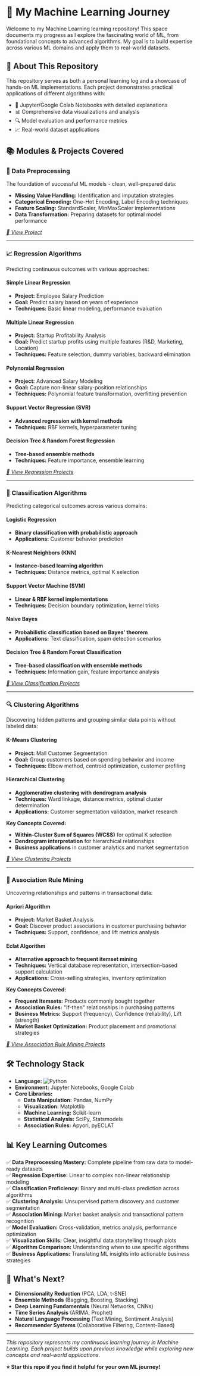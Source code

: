 # 🤖 My Machine Learning Journey

Welcome to my Machine Learning learning repository! This space documents my progress as I explore the fascinating world of ML, from foundational concepts to advanced algorithms. My goal is to build expertise across various ML domains and apply them to real-world datasets.

## 🎯 About This Repository

This repository serves as both a personal learning log and a showcase of hands-on ML implementations. Each project demonstrates practical applications of different algorithms with:
- 📓 Jupyter/Google Colab Notebooks with detailed explanations
- 📊 Comprehensive data visualizations and analysis
- 🔍 Model evaluation and performance metrics
- 📈 Real-world dataset applications

## 📚 Modules & Projects Covered

### 🔧 Data Preprocessing
The foundation of successful ML models - clean, well-prepared data:
- **Missing Value Handling:** Identification and imputation strategies
- **Categorical Encoding:** One-Hot Encoding, Label Encoding techniques
- **Feature Scaling:** StandardScaler, MinMaxScaler implementations
- **Data Transformation:** Preparing datasets for optimal model performance

*[📁 View Project](https://github.com/nishant-kumar22/machine_learning)*

---

### 📈 Regression Algorithms
Predicting continuous outcomes with various approaches:

#### **Simple Linear Regression**
- **Project:** Employee Salary Prediction
- **Goal:** Predict salary based on years of experience
- **Techniques:** Basic linear modeling, performance evaluation

#### **Multiple Linear Regression**
- **Project:** Startup Profitability Analysis
- **Goal:** Predict startup profits using multiple features (R&D, Marketing, Location)
- **Techniques:** Feature selection, dummy variables, backward elimination

#### **Polynomial Regression**
- **Project:** Advanced Salary Modeling
- **Goal:** Capture non-linear salary-position relationships
- **Techniques:** Polynomial feature transformation, overfitting prevention

#### **Support Vector Regression (SVR)**
- **Advanced regression with kernel methods**
- **Techniques:** RBF kernels, hyperparameter tuning

#### **Decision Tree & Random Forest Regression**
- **Tree-based ensemble methods**
- **Techniques:** Feature importance, ensemble learning

*[📁 View Regression Projects](https://github.com/nishant-kumar22/machine_learning)*

---

### 🎯 Classification Algorithms
Predicting categorical outcomes across various domains:

#### **Logistic Regression**
- **Binary classification with probabilistic approach**
- **Applications:** Customer behavior prediction

#### **K-Nearest Neighbors (KNN)**
- **Instance-based learning algorithm**
- **Techniques:** Distance metrics, optimal K selection

#### **Support Vector Machine (SVM)**
- **Linear & RBF kernel implementations**
- **Techniques:** Decision boundary optimization, kernel tricks

#### **Naive Bayes**
- **Probabilistic classification based on Bayes' theorem**
- **Applications:** Text classification, spam detection scenarios

#### **Decision Tree & Random Forest Classification**
- **Tree-based classification with ensemble methods**
- **Techniques:** Information gain, feature importance analysis

*[📁 View Classification Projects](https://github.com/nishant-kumar22/machine_learning)*

---

### 🔍 Clustering Algorithms
Discovering hidden patterns and grouping similar data points without labeled data:

#### **K-Means Clustering**
- **Project:** Mall Customer Segmentation
- **Goal:** Group customers based on spending behavior and income
- **Techniques:** Elbow method, centroid optimization, customer profiling

#### **Hierarchical Clustering**
- **Agglomerative clustering with dendrogram analysis**
- **Techniques:** Ward linkage, distance metrics, optimal cluster determination
- **Applications:** Customer segmentation validation, market research

**Key Concepts Covered:**
- **Within-Cluster Sum of Squares (WCSS)** for optimal K selection
- **Dendrogram interpretation** for hierarchical relationships
- **Business applications** in customer analytics and market segmentation

*[📁 View Clustering Projects](https://github.com/nishant-kumar22/machine_learning)*

---

### 🛒 Association Rule Mining
Uncovering relationships and patterns in transactional data:

#### **Apriori Algorithm**
- **Project:** Market Basket Analysis
- **Goal:** Discover product associations in customer purchasing behavior
- **Techniques:** Support, confidence, and lift metrics analysis

#### **Eclat Algorithm**
- **Alternative approach to frequent itemset mining**
- **Techniques:** Vertical database representation, intersection-based support calculation
- **Applications:** Cross-selling strategies, inventory optimization

**Key Concepts Covered:**
- **Frequent Itemsets:** Products commonly bought together
- **Association Rules:** "If-then" relationships in purchasing patterns
- **Business Metrics:** Support (frequency), Confidence (reliability), Lift (strength)
- **Market Basket Optimization:** Product placement and promotional strategies

*[📁 View Association Rule Mining Projects](https://github.com/nishant-kumar22/machine_learning)*

## 🛠️ Technology Stack

- **Language:** ![Python](https://img.shields.io/badge/Python-3776AB?style=flat&logo=python&logoColor=white)
- **Environment:** Jupyter Notebooks, Google Colab
- **Core Libraries:**
  - **Data Manipulation:** Pandas, NumPy
  - **Visualization:** Matplotlib
  - **Machine Learning:** Scikit-learn
  - **Statistical Analysis:** SciPy, Statsmodels
  - **Association Rules:** Apyori, pyECLAT

## 📊 Key Learning Outcomes

✅ **Data Preprocessing Mastery:** Complete pipeline from raw data to model-ready datasets  
✅ **Regression Expertise:** Linear to complex non-linear relationship modeling  
✅ **Classification Proficiency:** Binary and multi-class prediction across algorithms  
✅ **Clustering Analysis:** Unsupervised pattern discovery and customer segmentation  
✅ **Association Mining:** Market basket analysis and transactional pattern recognition  
✅ **Model Evaluation:** Cross-validation, metrics analysis, performance optimization  
✅ **Visualization Skills:** Clear, insightful data storytelling through plots  
✅ **Algorithm Comparison:** Understanding when to use specific algorithms  
✅ **Business Applications:** Translating ML insights into actionable business strategies  

## 🚀 What's Next?

- **Dimensionality Reduction** (PCA, LDA, t-SNE)
- **Ensemble Methods** (Bagging, Boosting, Stacking)
- **Deep Learning Fundamentals** (Neural Networks, CNNs)
- **Time Series Analysis** (ARIMA, Prophet)
- **Natural Language Processing** (Text Mining, Sentiment Analysis)
- **Recommender Systems** (Collaborative Filtering, Content-Based)

---

*This repository represents my continuous learning journey in Machine Learning. Each project builds upon previous knowledge while exploring new concepts and real-world applications.*

**⭐ Star this repo if you find it helpful for your own ML journey!**
